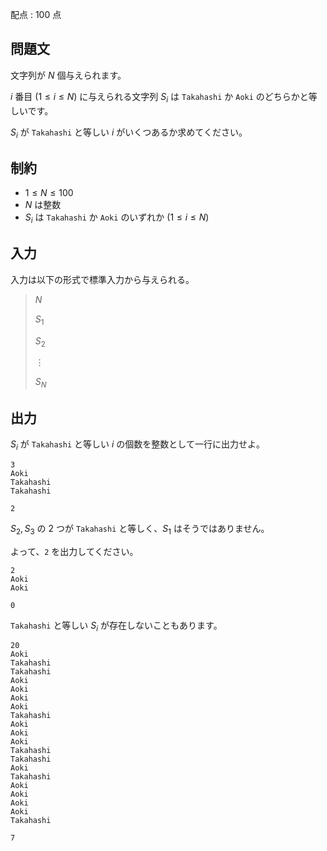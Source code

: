 配点 : $100$ 点

## 問題文

文字列が $N$ 個与えられます。

$i$ 番目 $(1\leq i\leq N)$ に与えられる文字列 $S _ i$ は `Takahashi` か `Aoki` のどちらかと等しいです。

$S _ i$ が `Takahashi` と等しい $i$ がいくつあるか求めてください。

## 制約

- $1\leq N\leq 100$
- $N$ は整数
- $S _ i$ は `Takahashi` か `Aoki` のいずれか $(1\leq i\leq N)$

## 入力

入力は以下の形式で標準入力から与えられる。

> $N$
> 
> $S _ 1$
> 
> $S _ 2$
> 
> $\vdots$
> 
> $S _ N$

## 出力

$S _ i$ が `Takahashi` と等しい $i$ の個数を整数として一行に出力せよ。

```input1
3
Aoki
Takahashi
Takahashi
```

```output1
2
```

$S _ 2,S _ 3$ の $2$ つが `Takahashi` と等しく、$S _ 1$ はそうではありません。

よって、`2` を出力してください。

```input2
2
Aoki
Aoki
```

```output2
0
```

`Takahashi` と等しい $S _ i$ が存在しないこともあります。

```input3
20
Aoki
Takahashi
Takahashi
Aoki
Aoki
Aoki
Aoki
Takahashi
Aoki
Aoki
Aoki
Takahashi
Takahashi
Aoki
Takahashi
Aoki
Aoki
Aoki
Aoki
Takahashi
```

```output3
7
```